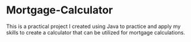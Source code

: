 # Mortgage-Calculator
This is a practical project I created using Java to practice and apply my skills to create a calculator that can be utilized for mortgage calculations. 

